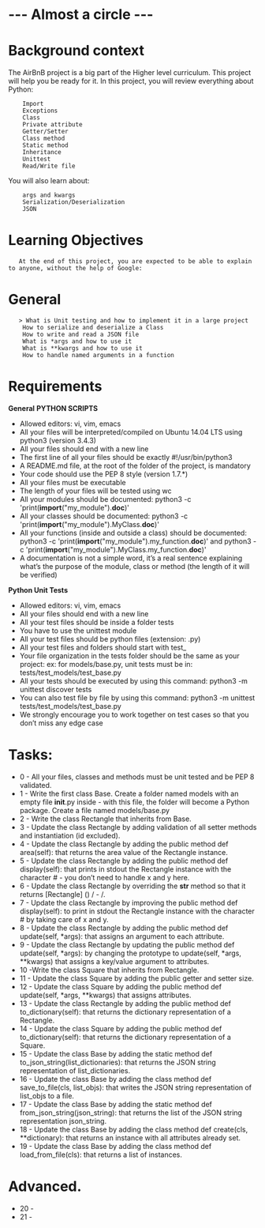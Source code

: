 # --- Almost a circle ---

# Background context
The AirBnB project is a big part of the Higher level curriculum. This project will help you be ready for it.
In this project, you will review everything about Python:

        Import
        Exceptions
        Class
        Private attribute
        Getter/Setter
        Class method
        Static method
        Inheritance
        Unittest
        Read/Write file

You will also learn about:

        args and kwargs
        Serialization/Deserialization
        JSON

# Learning Objectives
       At the end of this project, you are expected to be able to explain to anyone, without the help of Google:

# General
       > What is Unit testing and how to implement it in a large project
        How to serialize and deserialize a Class
        How to write and read a JSON file
        What is *args and how to use it
        What is **kwargs and how to use it
        How to handle named arguments in a function

# Requirements

**General**
    **PYTHON SCRIPTS**
   - Allowed editors: vi, vim, emacs
   - All your files will be interpreted/compiled on Ubuntu 14.04 LTS using python3 (version 3.4.3)
   - All your files should end with a new line
   - The first line of all your files should be exactly #!/usr/bin/python3
   - A README.md file, at the root of the folder of the project, is mandatory
   - Your code should use the PEP 8 style (version 1.7.*)
   - All your files must be executable
   - The length of your files will be tested using wc
   - All your modules should be documented: python3 -c 'print(__import__("my_module").__doc__)'
   - All your classes should be documented: python3 -c 'print(__import__("my_module").MyClass.__doc__)'
   - All your functions (inside and outside a class) should be documented: python3 -c 'print(__import__("my_module").my_function.__doc__)' and python3 -c 'print(__import__("my_module").MyClass.my_function.__doc__)'
   - A documentation is not a simple word, it’s a real sentence explaining what’s the purpose of the module, class or method (the length of it will be verified)
   
   **Python Unit Tests**
   - Allowed editors: vi, vim, emacs
   - All your files should end with a new line
   - All your test files should be inside a folder tests
   - You have to use the unittest module
   - All your test files should be python files (extension: .py)
   - All your test files and folders should start with test_
   - Your file organization in the tests folder should be the same as your project: ex: for models/base.py, unit tests must be in: tests/test_models/test_base.py
   - All your tests should be executed by using this command: python3 -m unittest discover tests
   - You can also test file by file by using this command: python3 -m unittest tests/test_models/test_base.py
   - We strongly encourage you to work together on test cases so that you don’t miss any edge case

# Tasks:
   - 0 - All your files, classes and methods must be unit tested and be PEP 8 validated.
   - 1 - Write the first class Base. Create a folder named models with an empty file __init__.py inside - with this file, the folder will become a Python package. Create a file named models/base.py
   - 2 - Write the class Rectangle that inherits from Base.
   - 3 - Update the class Rectangle by adding validation of all setter methods and instantiation (id excluded).
   - 4 - Update the class Rectangle by adding the public method def area(self): that returns the area value of the Rectangle instance.
   - 5 - Update the class Rectangle by adding the public method def display(self): that prints in stdout the Rectangle instance with the character # - you don’t need to handle x and y here.
   - 6 - Update the class Rectangle by overriding the __str__ method so that it returns [Rectangle] (<id>) <x>/<y> - <width>/<height>.
   - 7 - Update the class Rectangle by improving the public method def display(self): to print in stdout the Rectangle instance with the character # by taking care of x and y.
   - 8 - Update the class Rectangle by adding the public method def update(self, *args): that assigns an argument to each attribute.
   - 9 - Update the class Rectangle by updating the public method def update(self, *args): by changing the prototype to update(self, *args, **kwargs) that assigns a key/value argument to attributes.
   - 10 -Write the class Square that inherits from Rectangle.
   - 11 - Update the class Square by adding the public getter and setter size.
   - 12 - Update the class Square by adding the public method def update(self, *args, **kwargs) that assigns attributes.
   - 13 - Update the class Rectangle by adding the public method def to_dictionary(self): that returns the dictionary representation of a Rectangle.
   - 14 - Update the class Square by adding the public method def to_dictionary(self): that returns the dictionary representation of a Square.
   - 15 - Update the class Base by adding the static method def to_json_string(list_dictionaries): that returns the JSON string representation of list_dictionaries.
   - 16 - Update the class Base by adding the class method def save_to_file(cls, list_objs): that writes the JSON string representation of list_objs to a file.
   - 17 - Update the class Base by adding the static method def from_json_string(json_string): that returns the list of the JSON string representation json_string.
   - 18 - Update the class Base by adding the class method def create(cls, **dictionary): that returns an instance with all attributes already set.
   - 19 - Update the class Base by adding the class method def load_from_file(cls): that returns a list of instances.

# Advanced.
   - 20 - 
   - 21 - 
